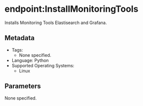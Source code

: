 <!-- region Generated -->
# endpoint:InstallMonitoringTools

Installs Monitoring Tools Elastisearch and Grafana.

## Metadata

- Tags:
  - None specified.
- Language: Python
- Supported Operating Systems:
  - Linux

## Parameters

None specified.
<!-- endregion -->
